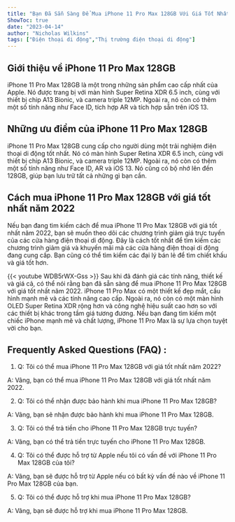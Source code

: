 ```yaml
---
title: "Bạn Đã Sẵn Sàng Để Mua iPhone 11 Pro Max 128GB Với Giá Tốt Nhất Năm 2022?"
ShowToc: true 
date: "2023-04-14"
author: "Nicholas Wilkins" 
tags: ["Điện thoại di động","Thị trường điện thoại di động"]
---
```

## Giới thiệu về iPhone 11 Pro Max 128GB

iPhone 11 Pro Max 128GB là một trong những sản phẩm cao cấp nhất của Apple. Nó được trang bị với màn hình Super Retina XDR 6.5 inch, cùng với thiết bị chip A13 Bionic, và camera triple 12MP. Ngoài ra, nó còn có thêm một số tính năng như Face ID, tích hợp AR và tích hợp sẵn trên iOS 13. 

## Những ưu điểm của iPhone 11 Pro Max 128GB

iPhone 11 Pro Max 128GB cung cấp cho người dùng một trải nghiệm điện thoại di động tốt nhất. Nó có màn hình Super Retina XDR 6.5 inch, cùng với thiết bị chip A13 Bionic, và camera triple 12MP. Ngoài ra, nó còn có thêm một số tính năng như Face ID, AR và iOS 13. Nó cũng có bộ nhớ lên đến 128GB, giúp bạn lưu trữ tất cả những gì bạn cần.

## Cách mua iPhone 11 Pro Max 128GB với giá tốt nhất năm 2022

Nếu bạn đang tìm kiếm cách để mua iPhone 11 Pro Max 128GB với giá tốt nhất năm 2022, bạn sẽ muốn theo dõi các chương trình giảm giá trực tuyến của các cửa hàng điện thoại di động. Đây là cách tốt nhất để tìm kiếm các chương trình giảm giá và khuyến mãi mà các cửa hàng điện thoại di động đang cung cấp. Bạn cũng có thể tìm kiếm các đại lý bán lẻ để tìm chiết khấu và giá tốt hơn.

{{< youtube WDB5rWX-Gss >}} 
Sau khi đã đánh giá các tính năng, thiết kế và giá cả, có thể nói rằng bạn đã sẵn sàng để mua iPhone 11 Pro Max 128GB với giá tốt nhất năm 2022. iPhone 11 Pro Max có một thiết kế đẹp mắt, cấu hình mạnh mẽ và các tính năng cao cấp. Ngoài ra, nó còn có một màn hình OLED Super Retina XDR rộng hơn và công nghệ hiệu suất cao hơn so với các thiết bị khác trong tầm giá tương đương. Nếu bạn đang tìm kiếm một chiếc iPhone mạnh mẽ và chất lượng, iPhone 11 Pro Max là sự lựa chọn tuyệt vời cho bạn.

## Frequently Asked Questions (FAQ) :
1. Q: Tôi có thể mua iPhone 11 Pro Max 128GB với giá tốt nhất năm 2022?

A: Vâng, bạn có thể mua iPhone 11 Pro Max 128GB với giá tốt nhất năm 2022.

2. Q: Tôi có thể nhận được bảo hành khi mua iPhone 11 Pro Max 128GB?

A: Vâng, bạn sẽ nhận được bảo hành khi mua iPhone 11 Pro Max 128GB.

3. Q: Tôi có thể trả tiền cho iPhone 11 Pro Max 128GB trực tuyến?

A: Vâng, bạn có thể trả tiền trực tuyến cho iPhone 11 Pro Max 128GB.

4. Q: Tôi có thể được hỗ trợ từ Apple nếu tôi có vấn đề với iPhone 11 Pro Max 128GB của tôi?

A: Vâng, bạn sẽ được hỗ trợ từ Apple nếu có bất kỳ vấn đề nào về iPhone 11 Pro Max 128GB của bạn.

5. Q: Tôi có thể được hỗ trợ khi mua iPhone 11 Pro Max 128GB?

A: Vâng, bạn sẽ được hỗ trợ khi mua iPhone 11 Pro Max 128GB.


